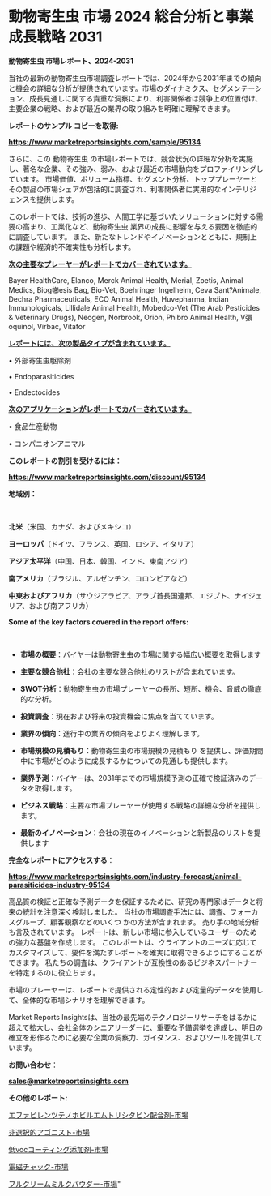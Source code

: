 # 動物寄生虫 市場 2024 総合分析と事業成長戦略 2031

<strong>動物寄生虫 市場レポート、2024-2031</strong>

当社の最新の動物寄生虫市場調査レポートでは、2024年から2031年までの傾向と機会の詳細な分析が提供されています。市場のダイナミクス、セグメンテーション、成長見通しに関する貴重な洞察により、利害関係者は競争上の位置付け、主要企業の戦略、および最近の業界の取り組みを明確に理解できます。



<strong>レポートのサンプル コピーを取得:</strong> <a href=https://www.marketreportsinsights.com/sample/95134>

<strong><u>https://www.marketreportsinsights.com/sample/95134</u></strong></a>

さらに、この 動物寄生虫 の市場レポートでは、競合状況の詳細な分析を実施し、著名な企業、その強み、弱み、および最近の市場動向をプロファイリングしています。 市場価値、ボリューム指標、セグメント分析、トッププレーヤーとその製品の市場シェアが包括的に調査され、利害関係者に実用的なインテリジェンスを提供します。

このレポートでは、技術の進歩、人間工学に基づいたソリューションに対する需要の高まり、工業化など、動物寄生虫 業界の成長に影響を与える要因を徹底的に調査しています。 また、新たなトレンドやイノベーションとともに、規制上の課題や経済的不確実性も分析します。



<strong><u>次の主要なプレーヤーがレポートでカバーされています。</u></strong>

Bayer HealthCare, Elanco, Merck Animal Health, Merial, Zoetis, Animal Medics, Biog幯esis Bag, Bio-Vet, Boehringer Ingelheim, Ceva Sant?Animale, Dechra Pharmaceuticals, ECO Animal Health, Huvepharma, Indian Immunologicals, Lillidale Animal Health, Mobedco-Vet (The Arab Pesticides & Veterinary Drugs), Neogen, Norbrook, Orion, Phibro Animal Health, V彋oquinol, Virbac, Vitafor



<strong><u><b>レポートには、次の製品タイプが含まれています。</b></u></strong>

• 外部寄生虫駆除剤

• Endoparasiticides

• Endectocides



<strong><u><b>次のアプリケーションがレポートでカバーされています。</b></u></strong>

• 食品生産動物

• コンパニオンアニマル



<strong><b>このレポートの割引を受けるには：</b></strong>

<a href=https://www.marketreportsinsights.com/discount/95134>

<strong><u>https://www.marketreportsinsights.com/discount/95134</u></strong></a>



<strong>地域別：</strong>

<strong> </strong>



<strong>北米</strong>（米国、カナダ、およびメキシコ）



<strong>ヨーロッパ</strong>（ドイツ、フランス、英国、ロシア、イタリア）



<strong>アジア太平洋</strong>（中国、日本、韓国、インド、東南アジア）



<strong>南アメリカ</strong>（ブラジル、アルゼンチン、コロンビアなど）



<strong>中東およびアフリカ</strong>（サウジアラビア、アラブ首長国連邦、エジプト、ナイジェリア、および南アフリカ）



<strong>Some of the key factors covered in the report offers:</strong>

<strong> </strong>
<ul>
  <li>

<strong>市場の概要</strong>：バイヤーは動物寄生虫の市場に関する幅広い概要を取得します</li>
  <li>

<strong>主要な競合他社</strong>：会社の主要な競合他社のリストが含まれています。</li>
  <li>

<strong>SWOT分析</strong>：動物寄生虫の市場プレーヤーの長所、短所、機会、脅威の徹底的な分析。</li>
  <li>

<strong>投資調査</strong>：現在および将来の投資機会に焦点を当てています。</li>
  <li>

<strong>業界の傾向</strong>：進行中の業界の傾向をよりよく理解します。</li>
  <li>

<strong>市場規模の見積もり</strong>：動物寄生虫の市場規模の見積もり を提供し、評価期間中に市場がどのように成長するかについての見通しも提供します。</li>
  <li>

<strong>業界予測</strong>：バイヤーは、2031年までの市場規模予測の正確で検証済みのデータを取得します。</li>
  <li>

<strong>ビジネス戦略</strong>：主要な市場プレーヤーが使用する戦略の詳細な分析を提供します。</li>
  <li>

<strong>最新のイノベーション</strong>：会社の現在のイノベーションと新製品のリストを提供します</li>
</ul>


<strong>完全なレポートにアクセスする</strong>：

<a href=https://www.marketreportsinsights.com/industry-forecast/animal-parasiticides-industry-95134>

<strong><u>https://www.marketreportsinsights.com/industry-forecast/animal-parasiticides-industry-95134</u></strong></a>

高品質の検証と正確な予測データを保証するために、研究の専門家はデータと将来の統計を注意深く検討しました。 当社の市場調査手法には、調査、フォーカスグループ、顧客観察などのいくつ かの方法が含まれます。 売り手の地域分析も言及されています。 レポートは、新しい市場に参入しているユーザーのための強力な基盤を作成します。 このレポートは、クライアントのニーズに応じてカスタマイズして、要件を満たすレポートを確実に取得できるようにすることができます。 私たちの調査は、クライアントが互換性のあるビジネスパートナーを特定するのに役立ちます。

市場のプレーヤーは、レポートで提供される定性的および定量的データを使用して、全体的な市場シナリオを理解できます。

Market Reports Insightsは、当社の最先端のテクノロジーリサーチをはるかに超えて拡大し、会社全体のシニアリーダーに、重要な予備選挙を達成し、明日の確立を形作るために必要な企業の洞察力、ガイダンス、およびツールを提供しています。



<strong><b>お問い合わせ</b></strong>：

<a href=mailto:sales@marketreportsinsights.com>

<strong><u>sales@marketreportsinsights.com</u></strong></a>



<strong>その他のレポート:</strong>

<a href=https://www.linkedin.com/pulse/エファビレンツテノホビルエムトリシタビン配合剤-市場-2023-swot-vo47f/>エファビレンツテノホビルエムトリシタビン配合剤-市場</a>

<a href=https://www.linkedin.com/pulse/非選択的アゴニスト-市場-2023-swot-分析と成長率-2030-z8w7f/>非選択的アゴニスト-市場</a>

<a href=https://www.linkedin.com/pulse/低vocコーティング添加剤-市場-2023-総合分析と事業成長戦略-2030-rv5gf/>低vocコーティング添加剤-市場</a>

<a href=https://www.linkedin.com/pulse/電磁チャック-市場-2023-総利益と主要ベンダー-2030-consumer-connection-collective-360-fdnmf/>電磁チャック-市場</a>

<a href=https://www.linkedin.com/pulse/フルクリームミルクパウダー-市場-2030-年までの需要に焦点を当てた-2023-年調査レポート-pr-news-hub-vdnkf/>フルクリームミルクパウダー-市場</a>"
